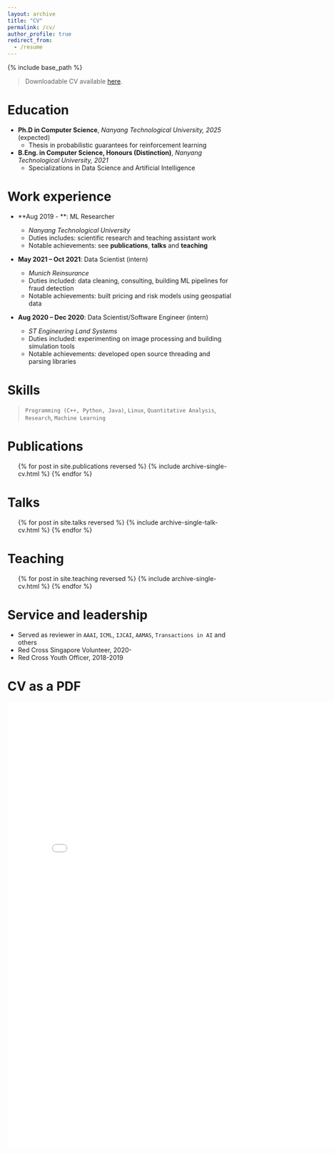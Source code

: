 ```yaml
---
layout: archive
title: "CV"
permalink: /cv/
author_profile: true
redirect_from:
  - /resume
---
```


{% include base_path %}

> Downloadable CV available [here](https://mohitprashant.github.io/cv/#bottom).

Education
======
* __Ph.D in Computer Science__, _Nanyang Technological University, 2025_ (expected)
  * Thesis in probabilistic guarantees for reinforcement learning
* __B.Eng. in Computer Science, Honours (Distinction)__, _Nanyang Technological University, 2021_
  * Specializations in Data Science and Artificial Intelligence


Work experience
======
* **Aug 2019 - **: ML Researcher
  * _Nanyang Technological University_
  * Duties includes: scientific research and teaching assistant work
  * Notable achievements: see **publications**, **talks** and **teaching**

* **May 2021 – Oct 2021**: Data Scientist (intern)
  * _Munich Reinsurance_
  * Duties included: data cleaning, consulting, building ML pipelines for fraud detection
  * Notable achievements: built pricing and risk models using geospatial data

* **Aug 2020 – Dec 2020**: Data Scientist/Software Engineer (intern)
  * _ST Engineering Land Systems_
  * Duties included: experimenting on image processing and building simulation tools
  * Notable achievements: developed open source threading and parsing libraries
  


Skills
======
> `Programming (C++, Python, Java)`, `Linux`, `Quantitative Analysis`, `Research`, `Machine Learning`



Publications
======
  <ul>{% for post in site.publications reversed %}
    {% include archive-single-cv.html %}
  {% endfor %}</ul>
  
Talks
======
  <ul>{% for post in site.talks reversed %}
    {% include archive-single-talk-cv.html  %}
  {% endfor %}</ul>
  
Teaching
======
  <ul>{% for post in site.teaching reversed %}
    {% include archive-single-cv.html %}
  {% endfor %}</ul>
  

Service and leadership
======
* Served as reviewer in `AAAI`, `ICML`, `IJCAI`, `AAMAS`, `Transactions in AI` and others
* Red Cross Singapore Volunteer, 2020-
* Red Cross Youth Officer, 2018-2019


CV as a PDF
======
<div id="bottom"></div>
<embed src="{{ site.baseurl }}/files/Resume - Mohit Prashant (PhD, AI).pdf" width="800" height="1000" type='application/pdf'>